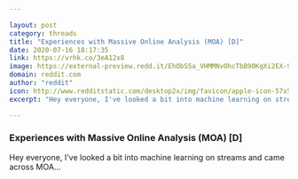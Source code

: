 ```yaml
---

layout: post
category: threads
title: "Experiences with Massive Online Analysis (MOA) [D]"
date: 2020-07-16 18:17:35
link: https://vrhk.co/3eA12x8
image: https://external-preview.redd.it/EhObS5a_VHMMNvOhcTbB90KqXi2EX-9BoCNNw54Y-YE.jpg?width=950&height=350&auto=webp&crop=950:350,smart&s=0297ea2601569219e236bd201b56cb48dad55b8e
domain: reddit.com
author: "reddit"
icon: http://www.redditstatic.com/desktop2x/img/favicon/apple-icon-57x57.png
excerpt: "Hey everyone, I've looked a bit into machine learning on streams and came across MOA..."

---
```


### Experiences with Massive Online Analysis (MOA) [D]

Hey everyone, I've looked a bit into machine learning on streams and came across MOA...